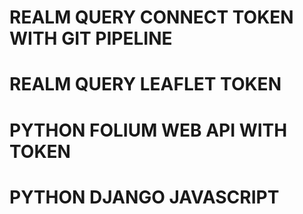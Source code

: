 # REALM QUERY CONNECT TOKEN WITH GIT PIPELINE

# REALM QUERY LEAFLET TOKEN

# PYTHON FOLIUM WEB API WITH TOKEN

# PYTHON DJANGO JAVASCRIPT